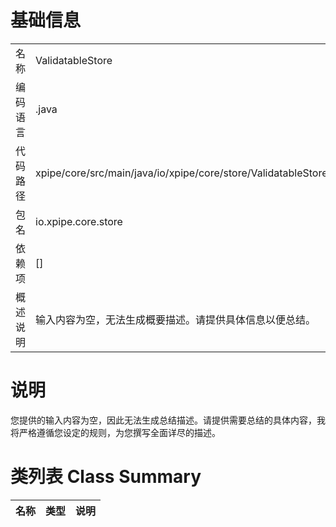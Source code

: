 # 基础信息

|      |      |
|------|------|
| 名称 | ValidatableStore |
| 编码语言 | .java |
| 代码路径 | xpipe/core/src/main/java/io/xpipe/core/store/ValidatableStore.java |
| 包名 | io.xpipe.core.store |
| 依赖项 | [] |
| 概述说明 | 输入内容为空，无法生成概要描述。请提供具体信息以便总结。 |

# 说明

您提供的输入内容为空，因此无法生成总结描述。请提供需要总结的具体内容，我将严格遵循您设定的规则，为您撰写全面详尽的描述。

# 类列表 Class Summary

| 名称   | 类型  | 说明 |
|-------|------|-------------|




